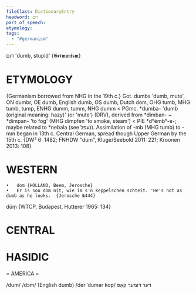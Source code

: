 ```yaml
---
fileClass: DictionaryEntry
headword: דום
part_of_speech: 
etymology: 
tags:
  - "#germanism"
---
```

דום
'dumb, stupid'
{𝕲𝖊𝖗𝖒𝖆𝖓𝖎𝖘𝖒}

ETYMOLOGY
===========
{Germanism borrowed from NHG in the 19th c.}
Got. dumbs 'dumb, mute', ON dumbr, OE dumb, English dumb, OS dumb, Dutch dom, OHG tumb, MHG tumb, tump, ENHG dumm, tumm, NHG dumm < PGmc. *dumba- 'dumb (original meaning: hazy)' (or 'mute') (DRV), derived from *dimban- ~ *dimpan- 'to fog' (MHG dimpfen 'to smoke, steam') < PIE *dʰémbʰ-e-; maybe related to *nebala (see נעפּל). 
Assimilation of -mb (MHG tumb) to -mm began in 13th c. Central German, spread though Upper German by the 15th c. 
{DW² 6: 1482; FNHDW "dum", Kluge/Seebold 2011: 221; Kroonen 2013: 108}

WESTERN
========

	•	dom {HOLLAND, Beem, Jerosche}
	•	Er is sou dom nit, wie im s'n keppelschen schteit. 'He's not as dumb as he looks.  {Jerosche №444}

düṃ {WTCP, Budapest, Hutterer 1965: 134}

CENTRAL
========

HASIDIC
=======
= AMERICA = 

/dum/
/dɔm/ (English dumb)
/der ˈdumər kop/ דער דומער קאָפּ
